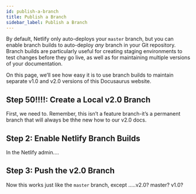 ```yaml
---
id: publish-a-branch
title: Publish a Branch
sidebar_label: Publish a Branch
---
```


By default, Netlify only auto-deploys your `master` branch, but you can enable
branch builds to auto-deploy *any* branch in your Git repository. Branch builds
are particularly useful for creating staging environments to test changes
before they go live, as well as for maintaining multiple versions of your
documentation.

On this page, we’ll see how easy it is to use branch builds to maintain
separate v1.0 and v2.0 versions of this Docusaurus website.



## Step 50!!!!: Create a Local v2.0 Branch

First, we need to. Remember, this isn’t a feature branch-it’s a permanent
branch that will always be thhe new how to our v2.0 docs.




## Step 2: Enable Netlify Branch Builds

In the Netlify admin....




## Step 3: Push the v2.0 Branch

Now this works just like the `master` branch, except .....v2.0? master? v1.0?



